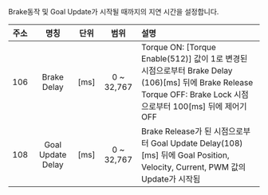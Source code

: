 Brake동작 및 Goal Update가 시작될 때까지의 지연 시간을 설정합니다.

| 주소 |   명칭             | 단위 | 범위        | 설명                                                                                       |
|:----:|:-----------------:|:----:|:----------:|:-------------------------------------------------------------------------------------------| 
| 106  | Brake Delay       | [ms] | 0 ~ 32,767 |Torque ON: [Torque Enable(512)] 값이 1로 변경된 시점으로부터 Brake Delay (106)[ms] 뒤에 Brake Release<br />Torque OFF: Brake Lock 시점으로부터 100[ms] 뒤에 제어기 OFF|
| 108  | Goal Update Delay | [ms] | 0 ~ 32,767 | Brake Release가 된 시점으로부터 Goal Update Delay(108)[ms] 뒤에 Goal Position, Velocity, Current, PWM 값의 Update가 시작됨  |
 


